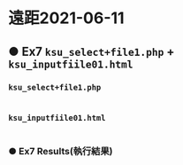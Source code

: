 # 遠距2021-06-11
## ● Ex7 `ksu_select+file1.php` + `ksu_inputfiile01.html`
### `ksu_select+file1.php`
```php

```
### `ksu_inputfiile01.html`
```html

```
### ● Ex7 Results(執行結果)
![]()
